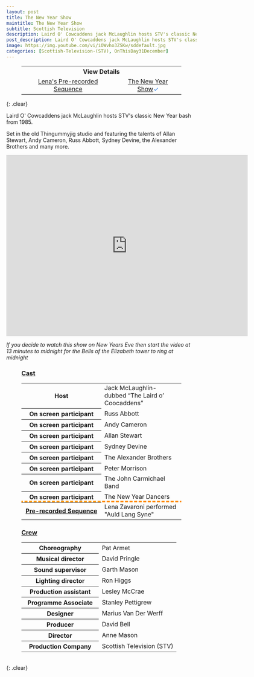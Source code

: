 ```yaml
---
layout: post
title: The New Year Show
maintitle: The New Year Show
subtitle: Scottish Television
description: Laird O' Cowcaddens jack McLaughlin hosts STV's classic New Year bash from 1985. Set in the old Thingummyjig studio and featuring the talents of Allan Stewart, Andy Cameron, Russ Abbott, Sydney Devine, the Alexander Brothers and many more.
post_description: Laird O' Cowcaddens jack McLaughlin hosts STV's classic New Year bash from 1985. Set in the old Thingummyjig studio and featuring the talents of Allan Stewart, Andy Cameron, Russ Abbott, Sydney Devine, the Alexander Brothers and many more.
image: https://img.youtube.com/vi/iOWvho3ZSKw/sddefault.jpg
categories: [Scottish-Television-(STV), OnThisDay31December]
---
```


<figure class="fig3">
<table>
<tr style="text-align:center;"><th colspan="2">View Details</th></tr>
<tr style="text-align:center;"><td><a href="/1985-11-21-Lenas-pre-recorded-sequence-for-the-new-year-show-is-recorded">Lena's Pre-recorded Sequence</a></td><td><a href="/1985-12-31-the-new-year-show">The New Year Show</a><span style="color:#2a7ae2;">&check;</span></td></tr>
</table>
</figure>

{: .clear}

Laird O' Cowcaddens jack McLaughlin hosts STV's classic New Year bash from 1985.

Set in the old Thingummyjig studio and featuring the talents of Allan Stewart, Andy Cameron, Russ Abbott, Sydney Devine, the Alexander Brothers and many more.

<div class="responsive-video"><iframe width="640px" height="480px" src="https://www.youtube.com/embed/iOWvho3ZSKw?rel=0&showinfo=1" frameborder="0" allowfullscreen=""></iframe></div>

<cite>If you decide to watch this show on New Years Eve then start the video at 13 minutes to midnight for the Bells of the Elizabeth tower to ring at midnight</cite>

<figure class="fig3">
<h3 id="cast"><a href="#cast">Cast</a></h3>
<table>
<tr><th style="width:50%;">Host</th><td style="width:50%;">Jack McLaughlin- dubbed “The Laird o’ Coocaddens”</td></tr>
<tr><th>On screen participant</th><td>Russ Abbott</td></tr>
<tr><th>On screen participant</th><td>Andy Cameron</td></tr>
<tr><th>On screen participant</th><td>Allan Stewart</td></tr>
<tr><th>On screen participant</th><td>Sydney Devine</td></tr>
<tr><th>On screen participant</th><td>The Alexander Brothers</td></tr>
<tr><th>On screen participant</th><td>Peter Morrison</td></tr>
<tr><th>On screen participant</th><td>The John Carmichael Band</td></tr>
<tr><th>On screen participant</th><td>The New Year Dancers</td></tr>
<tr style="outline: 4px dashed darkorange;" id="lz"><th><a href="#prerecorded">Pre-recorded Sequence</a></th><td>Lena Zavaroni performed &quot;Auld Lang Syne&quot;</td></tr>
</table>
</figure>

<figure class="fig3">
<h3 id="crew"><a href="#crew">Crew</a></h3>
<table>
<tr><th style="width:50%;">Choreography</th><td style="width:50%;">Pat Armet</td></tr>
<tr><th>Musical director</th><td>David Pringle</td></tr>
<tr><th>Sound supervisor</th><td>Garth Mason</td></tr>
<tr><th>Lighting director</th><td>Ron Higgs</td></tr>
<tr><th>Production assistant</th><td>Lesley McCrae</td></tr>
<tr><th>Programme Associate</th><td>Stanley Pettigrew</td></tr>
<tr><th>Designer</th><td>Marius Van Der Werff</td></tr>
<tr><th>Producer</th><td>David Bell</td></tr>
<tr><th>Director</th><td>Anne Mason</td></tr>
<tr><th>Production Company</th><td>Scottish Television (STV)</td></tr>
</table>
</figure>

<br />{: .clear}

